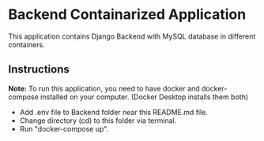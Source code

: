 # Backend Containarized Application
This application contains Django Backend with MySQL database in different containers.
## Instructions
<b>Note:</b> To run this application, you need to have docker and docker-compose installed on your computer. (Docker Desktop installs them both)
* Add .env file to Backend folder near this README.md file.
* Change directory (cd) to this folder via terminal.
* Run "docker-compose up".
